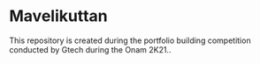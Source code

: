 # Mavelikuttan
This repository is created during the portfolio building competition conducted by Gtech during the Onam 2K21..

